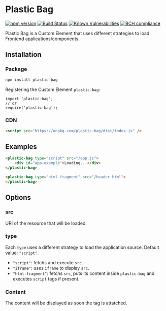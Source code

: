 # Plastic Bag

[![npm version](https://badge.fury.io/js/plastic-bag.svg)](https://badge.fury.io/js/plastic-bag)
[![Build Status](https://travis-ci.org/plastic-bag/plastic-bag.svg?branch=master)](https://travis-ci.org/plastic-bag/plastic-bag)
[![Known Vulnerabilities](https://snyk.io/test/github/plastic-bag/plastic-bag/badge.svg?targetFile=package.json)](https://snyk.io/test/github/plastic-bag/plastic-bag?targetFile=package.json)
[![BCH compliance](https://bettercodehub.com/edge/badge/plastic-bag/plastic-bag?branch=master)](https://bettercodehub.com/)

Plastic Bag is a Custom Element that uses different strategies to load Frontend applications/components.

## Installation

### Package

```sh
npm install plastic-bag
```

Registering the Custom Element `plastic-bag`:

```
import 'plastic-bag';
// or
require('plastic-bag');
```

### CDN

```html
<script src="https://unpkg.com/plastic-bag/dist/index.js" />
```

## Examples

```html
<plastic-bag type="script" src="/app.js">
    <div id="app-example">Loading...</div>
</plastic-bag>
```

```html
<plastic-bag type="html-fragment" src="/header.html">
</plastic-bag>
```

## Options

### src

URI of the resource that will be loaded.

### type

Each `type` uses a different strategy to load the application source. Default value: `"script"`.

- `"script"`: fetchs and execute `src`.
- `"iframe"`: uses `iframe` to display `src`.
- `"html-fragment"`: fetchs `src`, puts its content inside `plastic-bag` and executes `script` tags if present.

### Content

The content will be displayed as soon the tag is attatched.
